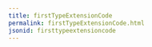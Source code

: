 ```yaml
---
title: firstTypeExtensionCode
permalink: firstTypeExtensionCode.html
jsonid: firsttypeextensioncode
---
```

